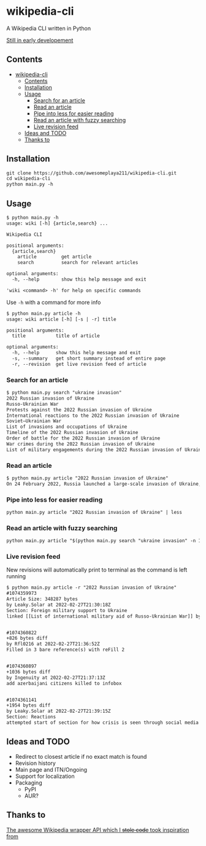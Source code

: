 # wikipedia-cli

A Wikipedia CLI written in Python

[Still in early developement](#ideas-and-todo)

## Contents

- [wikipedia-cli](#wikipedia-cli)
  - [Contents](#contents)
  - [Installation](#installation)
  - [Usage](#usage)
    - [Search for an article](#search-for-an-article)
    - [Read an article](#read-an-article)
    - [Pipe into less for easier reading](#pipe-into-less-for-easier-reading)
    - [Read an article with fuzzy searching](#read-an-article-with-fuzzy-searching)
    - [Live revision feed](#live-revision-feed)
  - [Ideas and TODO](#ideas-and-todo)
  - [Thanks to](#thanks-to)

## Installation

```txt
git clone https://github.com/awesomeplaya211/wikipedia-cli.git
cd wikipedia-cli
python main.py -h
```

## Usage

```txt
$ python main.py -h
usage: wiki [-h] {article,search} ...

Wikipedia CLI

positional arguments:
  {article,search}
    article         get article
    search          search for relevant articles

optional arguments:
  -h, --help        show this help message and exit

'wiki <command> -h' for help on specific commands
```

Use `-h` with a command for more info

```txt
$ python main.py article -h
usage: wiki article [-h] [-s | -r] title

positional arguments:
  title           title of article

optional arguments:
  -h, --help      show this help message and exit
  -s, --summary   get short summary instead of entire page
  -r, --revision  get live revision feed of article
```

### Search for an article

```txt
$ python main.py search "ukraine invasion"
2022 Russian invasion of Ukraine
Russo-Ukrainian War
Protests against the 2022 Russian invasion of Ukraine
International reactions to the 2022 Russian invasion of Ukraine
Soviet–Ukrainian War
List of invasions and occupations of Ukraine
Timeline of the 2022 Russian invasion of Ukraine
Order of battle for the 2022 Russian invasion of Ukraine
War crimes during the 2022 Russian invasion of Ukraine
List of military engagements during the 2022 Russian invasion of Ukraine
```

### Read an article

```txt
$ python main.py article "2022 Russian invasion of Ukraine"
On 24 February 2022, Russia launched a large-scale invasion of Ukraine, its neighbour to the southwest, marking a dramatic escalation of the Russo-Ukrainian War that began in 2014. It is the largest conventional warfare operation in Europe since World War II.The invasion was preceded by a Russian military build-up that started in early...
```

### Pipe into less for easier reading

```txt
python main.py article "2022 Russian invasion of Ukraine" | less
```

### Read an article with fuzzy searching

```txt
python main.py article "$(python main.py search "ukraine invasion" -n 1)" -s
```

### Live revision feed

New revisions will automatically print to terminal as the command is left running

```txt
$ python main.py article -r "2022 Russian invasion of Ukraine"
#1074359973
Article Size: 348287 bytes
by Leaky.Solar at 2022-02-27T21:30:18Z
Section: Foreign military support to Ukraine
linked [[List of international military aid of Russo-Ukrainian War]] by see also template


#1074360822
+826 bytes diff
by Rfl0216 at 2022-02-27T21:36:52Z
Filled in 3 bare reference(s) with reFill 2


#1074360897
+1036 bytes diff
by Ingenuity at 2022-02-27T21:37:13Z
add azerbaijani citizens killed to infobox


#1074361141
+1954 bytes diff
by Leaky.Solar at 2022-02-27T21:39:15Z
Section: Reactions
attempted start of section for how crisis is seen through social media
```

## Ideas and TODO

- Redirect to closest article if no exact match is found
- Revision history
- Main page and ITN/Ongoing
- Support for localization
- Packaging
  - PyPI
  - AUR?

## Thanks to

[The awesome Wikipedia wrapper API which I ~~stole code~~ took inspiration from](https://github.com/goldsmith/Wikipedia)
